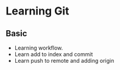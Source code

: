 # Learning Git


## Basic

- Learning workflow.
- Learn add to index and commit
- Learn push to remote and adding origin
